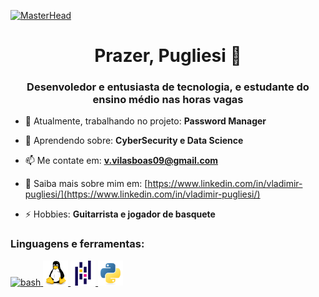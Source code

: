 [![MasterHead](https://code.visualstudio.com/assets/docs/python/editing/hello-world.gif)](https://rishavchanda.io)
<h1 align="center">Prazer, Pugliesi 👋</h1>
<h3 align="center">Desenvoledor e entusiasta de tecnologia, e estudante do ensino médio nas horas vagas</h3>


- 🔭 Atualmente, trabalhando no projeto: **Password Manager**

- 🌱 Aprendendo sobre: **CyberSecurity e Data Science**

- 📫 Me contate em: **v.vilasboas09@gmail.com**

- 📄 Saiba mais sobre mim em: [https://www.linkedin.com/in/vladimir-pugliesi/](https://www.linkedin.com/in/vladimir-pugliesi/)

- ⚡ Hobbies: **Guitarrista e jogador de basquete**

<h3 align="left">Linguagens e ferramentas:</h3>
<p align="left"> <a href="https://www.gnu.org/software/bash/" target="_blank" rel="noreferrer"> <img src="https://www.vectorlogo.zone/logos/gnu_bash/gnu_bash-icon.svg" alt="bash" width="40" height="40"/> </a> <a href="https://www.linux.org/" target="_blank" rel="noreferrer"> <img src="https://raw.githubusercontent.com/devicons/devicon/master/icons/linux/linux-original.svg" alt="linux" width="40" height="40"/> </a> <a href="https://pandas.pydata.org/" target="_blank" rel="noreferrer"> <img src="https://raw.githubusercontent.com/devicons/devicon/2ae2a900d2f041da66e950e4d48052658d850630/icons/pandas/pandas-original.svg" alt="pandas" width="40" height="40"/> </a> <a href="https://www.python.org" target="_blank" rel="noreferrer"> <img src="https://raw.githubusercontent.com/devicons/devicon/master/icons/python/python-original.svg" alt="python" width="40" height="40"/> </a> </p>
